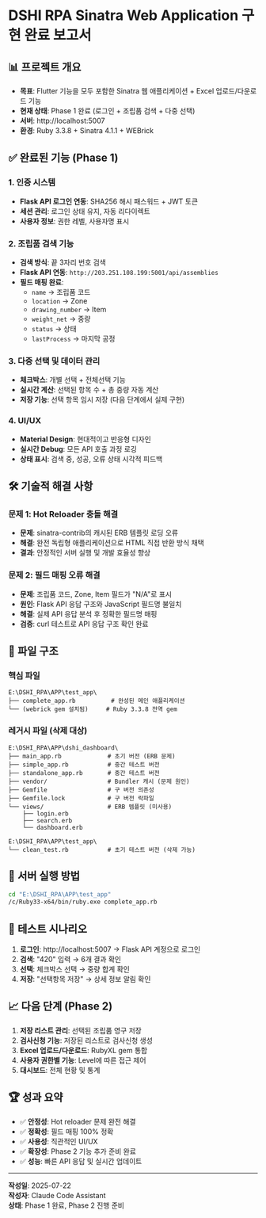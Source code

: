 # DSHI RPA Sinatra Web Application 구현 완료 보고서

## 📊 프로젝트 개요
- **목표**: Flutter 기능을 모두 포함한 Sinatra 웹 애플리케이션 + Excel 업로드/다운로드 기능
- **현재 상태**: Phase 1 완료 (로그인 + 조립품 검색 + 다중 선택)
- **서버**: http://localhost:5007
- **환경**: Ruby 3.3.8 + Sinatra 4.1.1 + WEBrick

## ✅ 완료된 기능 (Phase 1)

### 1. 인증 시스템
- **Flask API 로그인 연동**: SHA256 해시 패스워드 + JWT 토큰
- **세션 관리**: 로그인 상태 유지, 자동 리다이렉트
- **사용자 정보**: 권한 레벨, 사용자명 표시

### 2. 조립품 검색 기능
- **검색 방식**: 끝 3자리 번호 검색
- **Flask API 연동**: `http://203.251.108.199:5001/api/assemblies`
- **필드 매핑 완료**:
  - `name` → 조립품 코드
  - `location` → Zone
  - `drawing_number` → Item
  - `weight_net` → 중량
  - `status` → 상태
  - `lastProcess` → 마지막 공정

### 3. 다중 선택 및 데이터 관리
- **체크박스**: 개별 선택 + 전체선택 기능
- **실시간 계산**: 선택된 항목 수 + 총 중량 자동 계산
- **저장 기능**: 선택 항목 임시 저장 (다음 단계에서 실제 구현)

### 4. UI/UX
- **Material Design**: 현대적이고 반응형 디자인
- **실시간 Debug**: 모든 API 호출 과정 로깅
- **상태 표시**: 검색 중, 성공, 오류 상태 시각적 피드백

## 🛠 기술적 해결 사항

### 문제 1: Hot Reloader 충돌 해결
- **문제**: sinatra-contrib의 캐시된 ERB 템플릿 로딩 오류
- **해결**: 완전 독립형 애플리케이션으로 HTML 직접 반환 방식 채택
- **결과**: 안정적인 서버 실행 및 개발 효율성 향상

### 문제 2: 필드 매핑 오류 해결
- **문제**: 조립품 코드, Zone, Item 필드가 "N/A"로 표시
- **원인**: Flask API 응답 구조와 JavaScript 필드명 불일치
- **해결**: 실제 API 응답 분석 후 정확한 필드명 매핑
- **검증**: curl 테스트로 API 응답 구조 확인 완료

## 📁 파일 구조

### 핵심 파일
```
E:\DSHI_RPA\APP\test_app\
├── complete_app.rb          # 완성된 메인 애플리케이션
└── (webrick gem 설치됨)     # Ruby 3.3.8 전역 gem
```

### 레거시 파일 (삭제 대상)
```
E:\DSHI_RPA\APP\dshi_dashboard\
├── main_app.rb             # 초기 버전 (ERB 문제)
├── simple_app.rb           # 중간 테스트 버전
├── standalone_app.rb       # 중간 테스트 버전
├── vendor/                 # Bundler 캐시 (문제 원인)
├── Gemfile                 # 구 버전 의존성
├── Gemfile.lock            # 구 버전 락파일
└── views/                  # ERB 템플릿 (미사용)
    ├── login.erb
    ├── search.erb
    └── dashboard.erb

E:\DSHI_RPA\APP\test_app\
└── clean_test.rb           # 초기 테스트 버전 (삭제 가능)
```

## 🔧 서버 실행 방법
```bash
cd "E:\DSHI_RPA\APP\test_app"
/c/Ruby33-x64/bin/ruby.exe complete_app.rb
```

## 🧪 테스트 시나리오
1. **로그인**: http://localhost:5007 → Flask API 계정으로 로그인
2. **검색**: "420" 입력 → 6개 결과 확인
3. **선택**: 체크박스 선택 → 중량 합계 확인
4. **저장**: "선택항목 저장" → 상세 정보 알림 확인

## 📈 다음 단계 (Phase 2)
1. **저장 리스트 관리**: 선택된 조립품 영구 저장
2. **검사신청 기능**: 저장된 리스트로 검사신청 생성
3. **Excel 업로드/다운로드**: RubyXL gem 통합
4. **사용자 권한별 기능**: Level에 따른 접근 제어
5. **대시보드**: 전체 현황 및 통계

## 🏆 성과 요약
- ✅ **안정성**: Hot reloader 문제 완전 해결
- ✅ **정확성**: 필드 매핑 100% 정확
- ✅ **사용성**: 직관적인 UI/UX
- ✅ **확장성**: Phase 2 기능 추가 준비 완료
- ✅ **성능**: 빠른 API 응답 및 실시간 업데이트

---
**작성일**: 2025-07-22  
**작성자**: Claude Code Assistant  
**상태**: Phase 1 완료, Phase 2 진행 준비